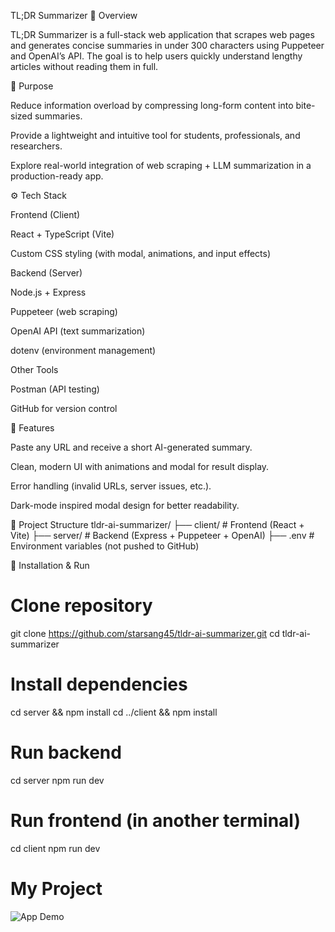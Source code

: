TL;DR Summarizer
📌 Overview

TL;DR Summarizer is a full-stack web application that scrapes web pages and generates concise summaries in under 300 characters using Puppeteer and OpenAI’s API.
The goal is to help users quickly understand lengthy articles without reading them in full.

🎯 Purpose

Reduce information overload by compressing long-form content into bite-sized summaries.

Provide a lightweight and intuitive tool for students, professionals, and researchers.

Explore real-world integration of web scraping + LLM summarization in a production-ready app.

⚙️ Tech Stack

Frontend (Client)

React + TypeScript (Vite)

Custom CSS styling (with modal, animations, and input effects)

Backend (Server)

Node.js + Express

Puppeteer (web scraping)

OpenAI API (text summarization)

dotenv (environment management)

Other Tools

Postman (API testing)

GitHub for version control

🚀 Features

Paste any URL and receive a short AI-generated summary.

Clean, modern UI with animations and modal for result display.

Error handling (invalid URLs, server issues, etc.).

Dark-mode inspired modal design for better readability.

📂 Project Structure
tldr-ai-summarizer/
 ├── client/   # Frontend (React + Vite)
 ├── server/   # Backend (Express + Puppeteer + OpenAI)
 ├── .env      # Environment variables (not pushed to GitHub)
 
🔧 Installation & Run
# Clone repository
git clone https://github.com/starsang45/tldr-ai-summarizer.git
cd tldr-ai-summarizer

# Install dependencies
cd server && npm install
cd ../client && npm install

# Run backend
cd server
npm run dev

# Run frontend (in another terminal)
cd client
npm run dev

# My Project

![App Demo](./assets/demo.gif)
